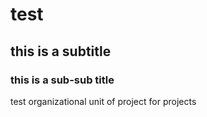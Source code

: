 # test
## this is a subtitle
### this is a sub-sub title

test organizational unit of project for projects
